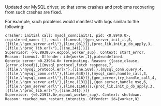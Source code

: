 Updated our MySQL driver, so that some crashes and problems recovering from such crashes are fixed.

For example, such problems would manifest with logs similar to the following:

```
crasher: initial call: mysql_conn:init/1, pid: <0.8940.0>, registered_name: [], exit: {timeout,[{gen_server,init_it,6,[{file,\"gen_server.erl\"},{line,961}]},{proc_lib,init_p_do_apply,3,[{file,\"proc_lib.erl\"},{line,241}]}]}
Supervisor: {<0.8938.0>,ecpool_worker_sup}. Context: start_error. Reason: timeout. Offender: id={worker,1},pid=undefined.
Generic server <0.23934.0> terminating. Reason: {{case_clause,{error,closed}},[{mysql_protocol,fetch_response,7,[{file,\"mysql_protocol.erl\"},{line,569}]},{mysql_conn,query,4,[{file,\"mysql_conn.erl\"},{line,648}]},{mysql_conn,handle_call,3,[{file,\"mysql_conn.erl\"},{line,316}]},{gen_server,try_handle_call,4,[{file,\"gen_server.erl\"},{line,1131}]},{gen_server,handle_msg,6,[{file,\"gen_server.erl\"},{line,1160}]},{proc_lib,init_p_do_apply,3,[{file,\"proc_lib.erl\"},{line,241}]}]}
Supervisor: {<0.23913.0>,ecpool_worker_sup}. Context: shutdown. Reason: reached_max_restart_intensity. Offender: id={worker,8}
```
